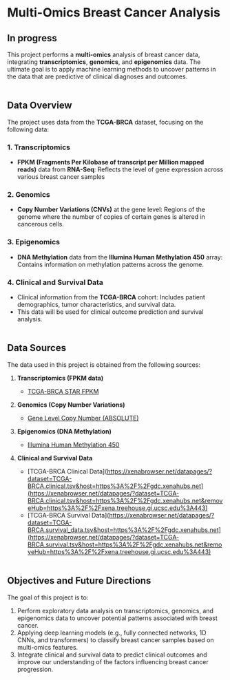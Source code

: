 # Multi-Omics Breast Cancer Analysis
## **In progress** 

This project performs a **multi-omics** analysis of breast cancer data, integrating **transcriptomics**, **genomics**, and **epigenomics** data. The ultimate goal is to apply machine learning methods to uncover patterns in the data that are predictive of clinical diagnoses and outcomes. </br> </br>

## Data Overview

The project uses data from the **TCGA-BRCA** dataset, focusing on the following data:

### 1. **Transcriptomics**
- **FPKM (Fragments Per Kilobase of transcript per Million mapped reads)** data from **RNA-Seq**: Reflects the level of gene expression across various breast cancer samples

### 2. **Genomics**
- **Copy Number Variations (CNVs)** at the gene level: Regions of the genome where the number of copies of certain genes is altered in cancerous cells.

### 3. **Epigenomics**
- **DNA Methylation** data from the **Illumina Human Methylation 450** array: Contains information on methylation patterns across the genome.

### 4. **Clinical and Survival Data**
- Clinical information from the **TCGA-BRCA** cohort: Includes patient demographics, tumor characteristics, and survival data.
- This data will be used for clinical outcome prediction and survival analysis. </br> </br>

## Data Sources
The data used in this project is obtained from the following sources:

1. **Transcriptomics (FPKM data)**
   - [TCGA-BRCA STAR FPKM](https://xenabrowser.net/datapages/?dataset=TCGA-BRCA.star_fpkm.tsv&host=https%3A%2F%2Fgdc.xenahubs.net)
   
2. **Genomics (Copy Number Variations)**
   - [Gene Level Copy Number (ABSOLUTE)](https://xenabrowser.net/datapages/?dataset=TCGA-BRCA.gene-level_absolute.tsv&host=https%3A%2F%2Fgdc.xenahubs.net&removeHub=https%3A%2F%2Fxena.treehouse.gi.ucsc.edu%3A443)
   
3. **Epigenomics (DNA Methylation)**
   - [Illumina Human Methylation 450](https://xenabrowser.net/datapages/?dataset=TCGA-BRCA.methylation450.tsv&host=https%3A%2F%2Fgdc.xenahubs.net&removeHub=https%3A%2F%2Fxena.treehouse.gi.ucsc.edu%3A443)

4. **Clinical and Survival Data**
   - [TCGA-BRCA Clinical Data](https://xenabrowser.net/datapages/?dataset=TCGA-BRCA.clinical.tsv&host=https%3A%2F%2Fgdc.xenahubs.net](https://xenabrowser.net/datapages/?dataset=TCGA-BRCA.clinical.tsv&host=https%3A%2F%2Fgdc.xenahubs.net&removeHub=https%3A%2F%2Fxena.treehouse.gi.ucsc.edu%3A443)
   - [TCGA-BRCA Survival Data](https://xenabrowser.net/datapages/?dataset=TCGA-BRCA.survival_data.tsv&host=https%3A%2F%2Fgdc.xenahubs.net](https://xenabrowser.net/datapages/?dataset=TCGA-BRCA.survival.tsv&host=https%3A%2F%2Fgdc.xenahubs.net&removeHub=https%3A%2F%2Fxena.treehouse.gi.ucsc.edu%3A443) </br> </br>

## Objectives and Future Directions
The goal of this project is to:

1. Perform exploratory data analysis on transcriptomics, genomics, and epigenomics data to uncover potential patterns associated with breast cancer.
2. Applying deep learning models (e.g., fully connected networks, 1D CNNs, and transformers) to classify breast cancer samples based on multi-omics features.
3. Integrate clinical and survival data to predict clinical outcomes and improve our understanding of the factors influencing breast cancer progression. </br> </br>
